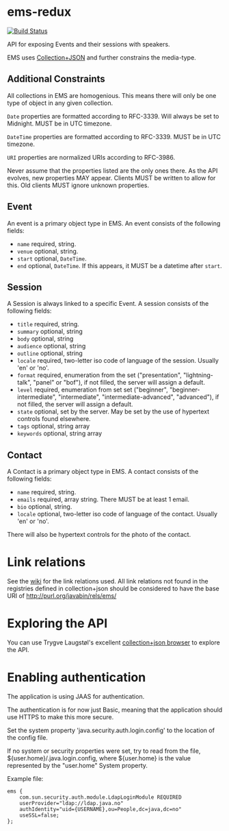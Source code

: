 ems-redux
=========
[![Build Status](https://travis-ci.org/javaBin/ems-redux.svg)](https://travis-ci.org/javaBin/ems-redux)

API for exposing Events and their sessions with speakers.

EMS uses [Collection+JSON](http://www.amundsen.com/media-types/collection/) and further constrains the media-type.

## Additional Constraints
All collections in EMS are homogenious. This means there will only be one type of object in any given collection.

`Date` properties are formatted according to RFC-3339. Will always be set to Midnight. MUST be in UTC timezone.

`DateTime` properties are formatted according to RFC-3339.  MUST be in UTC timezone.

`URI` properties are normalized URIs according to RFC-3986.

Never assume that the properties listed are the only ones there. As the API evolves, new properties MAY appear. Clients
MUST be written to allow for this. Old clients MUST ignore unknown properties.

## Event
An event is a primary object type in EMS. An event consists of the following fields:

* `name` required, string.
* `venue` optional, string.
* `start` optional, `DateTime`.
* `end` optional, `DateTime`. If this appears, it MUST be a datetime after `start`.

## Session
A Session is always linked to a specific Event. A session consists of the following fields:

* `title` required, string.
* `summary` optional, string
* `body` optional, string
* `audience` optional, string
* `outline` optional, string
* `locale` required, two-letter iso code of language of the session. Usually 'en' or 'no'.
* `format` required, enumeration from the set ("presentation", "lightning-talk", "panel" or "bof"), if not filled, the server will assign a default.
* `level` required, enumeration from set set ("beginner", "beginner-intermediate", "intermediate",  "intermediate-advanced", "advanced"), if not filled, the server will assign a default.
* `state` optional, set by the server. May be set by the use of hypertext controls found elsewhere.
* `tags` optional, string array
* `keywords` optional, string array


## Contact
A Contact is a primary object type in EMS. A contact consists of the following fields:

* `name` required, string.
* `emails` required, array string. There MUST be at least 1 email.
* `bio` optional, string.
* `locale` optional, two-letter iso code of language of the contact. Usually 'en' or 'no'.

There will also be hypertext controls for the photo of the contact.

# Link relations
See the [wiki](https://github.com/javaBin/ems-redux/wiki/Link-Relations) for the link relations used.
All link relations not found in the registries defined in collection+json should be considered to have the base URI of
http://purl.org/javabin/rels/ems/

# Exploring the API
You can use Trygve Laugstøl's excellent [collection+json browser](http://collection-json-explorer.herokuapp.com/) to explore the API.

# Enabling authentication
The application is using JAAS for authentication.

The authentication is for now just Basic, meaning that the application should use HTTPS to make this more secure.

Set the system property 'java.security.auth.login.config' to the location of the config file.

If no system or security properties were set, try to read from the file,
${user.home}/.java.login.config, where ${user.home} is the value
represented by the "user.home" System property.

Example file:

    ems {
        com.sun.security.auth.module.LdapLoginModule REQUIRED
        userProvider="ldap://ldap.java.no"
        authIdentity="uid={USERNAME},ou=People,dc=java,dc=no"
        useSSL=false;
    };
